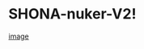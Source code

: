 # SHONA-nuker-V2!
[image](https://user-images.githubusercontent.com/94025815/149727302-f2c044cf-eb37-40c0-8066-9b5007a6220d.png)
